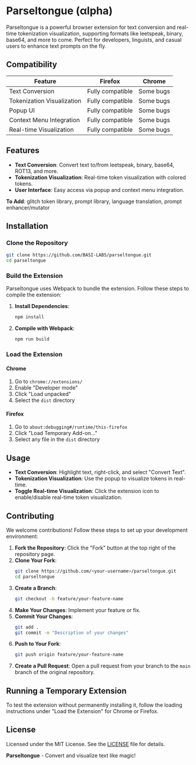 # Parseltongue (αlpha)

Parseltongue is a powerful browser extension for text conversion and real-time tokenization visualization, supporting formats like leetspeak, binary, base64, and more to come. Perfect for developers, linguists, and casual users to enhance text prompts on the fly.

## Compatibility

| Feature                     | Firefox          | Chrome           |
|-----------------------------|------------------|------------------|
| Text Conversion             | Fully compatible | Some bugs        |
| Tokenization Visualization  | Fully compatible | Some bugs        |
| Popup UI                    | Fully compatible | Some bugs        |
| Context Menu Integration    | Fully compatible | Some bugs        |
| Real-time Visualization     | Fully compatible | Some bugs        |


## Features

- **Text Conversion**: Convert text to/from leetspeak, binary, base64, ROT13, and more.
- **Tokenization Visualization**: Real-time token visualization with colored tokens.
- **User Interface**: Easy access via popup and context menu integration.

**To Add**: glitch token library, prompt library, language translation, prompt enhancer/mutator 

## Installation

### Clone the Repository

```bash
git clone https://github.com/BASI-LABS/parseltongue.git
cd parseltongue
```

### Build the Extension

Parseltongue uses Webpack to bundle the extension. Follow these steps to compile the extension:

1. **Install Dependencies**:
    ```bash
    npm install
    ```

2. **Compile with Webpack**:
    ```bash
    npm run build
    ```

### Load the Extension

#### Chrome

1. Go to `chrome://extensions/`
2. Enable "Developer mode"
3. Click "Load unpacked"
4. Select the `dist` directory

#### Firefox

1. Go to `about:debugging#/runtime/this-firefox`
2. Click "Load Temporary Add-on..."
3. Select any file in the `dist` directory

## Usage

- **Text Conversion**: Highlight text, right-click, and select "Convert Text".
- **Tokenization Visualization**: Use the popup to visualize tokens in real-time.
- **Toggle Real-time Visualization**: Click the extension icon to enable/disable real-time token visualization.

## Contributing

We welcome contributions! Follow these steps to set up your development environment:

1. **Fork the Repository**: Click the "Fork" button at the top right of the repository page.
2. **Clone Your Fork**:
    ```bash
    git clone https://github.com/<your-username>/parseltongue.git
    cd parseltongue
    ```
3. **Create a Branch**:
    ```bash
    git checkout -b feature/your-feature-name
    ```
4. **Make Your Changes**: Implement your feature or fix.
5. **Commit Your Changes**:
    ```bash
    git add .
    git commit -m "Description of your changes"
    ```
6. **Push to Your Fork**:
    ```bash
    git push origin feature/your-feature-name
    ```
7. **Create a Pull Request**: Open a pull request from your branch to the `main` branch of the original repository.

## Running a Temporary Extension

To test the extension without permanently installing it, follow the loading instructions under "Load the Extension" for Chrome or Firefox.

## License

Licensed under the MIT License. See the [LICENSE](LICENSE) file for details.

**Parseltongue** - Convert and visualize text like magic!

